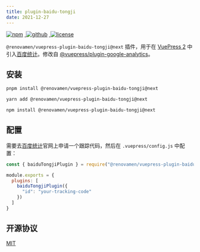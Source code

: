 ```yaml
---
title: plugin-baidu-tongji
date: 2021-12-27
---
```


<p>
  <a href="https://www.npmjs.com/package/@renovamen/vuepress-plugin-baidu-tongji/v/next" target="_blank">
    <img src="https://img.shields.io/npm/v/@renovamen/vuepress-plugin-baidu-tongji/next.svg?style=flat-square&logo=npm" style="display: inline; margin: 0 4px 0 0" alt="npm">
  </a>
  <a href="https://github.com/Renovamen/vuepress-theme-gungnir/tree/main/packages/plugins/baidu-tongji" target="_blank">
    <img src="https://img.shields.io/badge/GitHub-@renovamen/vuepress--plugin--baidu--tongji-26A2FF?style=flat-square&logo=github" style="display: inline; margin: 0 4px 0 0" alt="github">
  </a>
  <a href="https://github.com/Renovamen/vuepress-theme-gungnir/blob/main/packages/plugins/baidu-tongji/LICENSE" target="_blank">
    <img src="https://img.shields.io/badge/License-MIT-green?style=flat-square" style="display: inline; margin: 0 4px 0 0" alt="license">
  </a>
</p>

`@renovamen/vuepress-plugin-baidu-tongji@next` 插件，用于在 [VuePress 2](https://v2.vuepress.vuejs.org/zh/) 中引入[百度统计](https://tongji.baidu.com)。修改自 [@vuepress/plugin-google-analytics](https://github.com/vuepress/vuepress-next/tree/main/packages/%40vuepress/plugin-google-analytics)。


## 安装

<CodeGroup>
<CodeGroupItem title="PNPM" active>

```bash
pnpm install @renovamen/vuepress-plugin-baidu-tongji@next
```

</CodeGroupItem>

<CodeGroupItem title="YARN" active>

```bash
yarn add @renovamen/vuepress-plugin-baidu-tongji@next
```

</CodeGroupItem>

<CodeGroupItem title="NPM">

```bash
npm install @renovamen/vuepress-plugin-baidu-tongji@next
```

</CodeGroupItem>
</CodeGroup>


## 配置

需要去[百度统计](https://tongji.baidu.com)官网上申请一个跟踪代码，然后在 `.vuepress/config.js` 中配置：

```js
const { baiduTongjiPlugin } = require("@renovamen/vuepress-plugin-baidu-tongji");

module.exports = {
  plugins: [
    baiduTongjiPlugin({
      "id": "your-tracking-code"
    })
  ]
}
```


## 开源协议

[MIT](https://github.com/Renovamen/vuepress-theme-gungnir/blob/main/packages/plugins/baidu-tongji/LICENSE)
